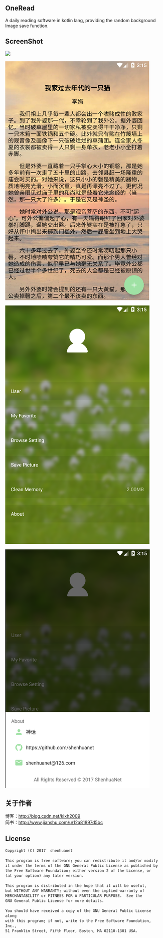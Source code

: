 ##  OneRead

A daily reading software in kotlin lang, providing the random background Image save function.

## ScreenShot

![](https://github.com/shenhuanet/OneRead/blob/master/screenshot/pic01.gif)

![](https://github.com/shenhuanet/OneRead/blob/master/screenshot/pic02.png)

![](https://github.com/shenhuanet/OneRead/blob/master/screenshot/pic03.png)

![](https://github.com/shenhuanet/OneRead/blob/master/screenshot/pic04.png)

## 关于作者
博客：http://blog.csdn.net/klxh2009<br>
简书：http://www.jianshu.com/u/12a81897d5bc

## License

    Copyright (C) 2017  shenhuanet

    This program is free software; you can redistribute it and/or modify
    it under the terms of the GNU General Public License as published by
    the Free Software Foundation; either version 2 of the License, or
    (at your option) any later version.

    This program is distributed in the hope that it will be useful,
    but WITHOUT ANY WARRANTY; without even the implied warranty of
    MERCHANTABILITY or FITNESS FOR A PARTICULAR PURPOSE.  See the
    GNU General Public License for more details.

    You should have received a copy of the GNU General Public License along
    with this program; if not, write to the Free Software Foundation, Inc.,
    51 Franklin Street, Fifth Floor, Boston, MA 02110-1301 USA.

